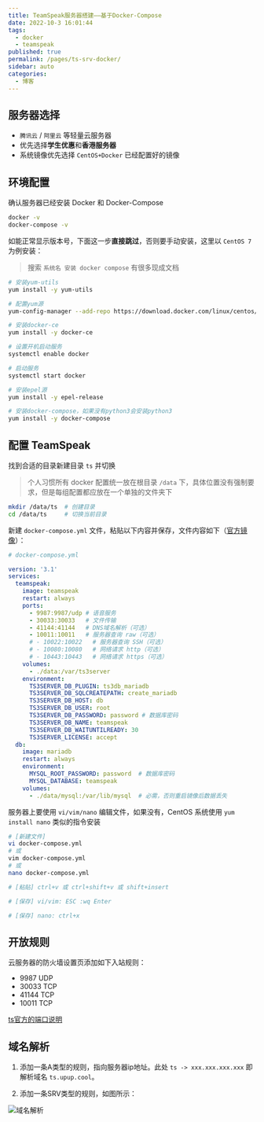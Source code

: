 ```yaml
---
title: TeamSpeak服务器搭建——基于Docker-Compose
date: 2022-10-3 16:01:44
tags: 
  - docker
  - teamspeak
published: true
permalink: /pages/ts-srv-docker/
sidebar: auto
categories: 
  - 博客
---
```


## 服务器选择

- `腾讯云` / `阿里云` 等轻量云服务器
- 优先选择**学生优惠**和**香港服务器**
- 系统镜像优先选择 `CentOS+Docker` 已经配置好的镜像

## 环境配置

确认服务器已经安装 Docker 和 Docker-Compose

```bash
docker -v
docker-compose -v
```

如能正常显示版本号，下面这一步**直接跳过**，否则要手动安装，这里以 `CentOS 7` 为例安装：

> 搜索 `系统名 安装 docker compose` 有很多现成文档

```bash
# 安装yum-utils
yum install -y yum-utils

# 配置yum源
yum-config-manager --add-repo https://download.docker.com/linux/centos/docker-ce.repo

# 安装docker-ce
yum install -y docker-ce

# 设置开机启动服务
systemctl enable docker

# 启动服务
systemctl start docker

# 安装epel源
yum install -y epel-release

# 安装docker-compose，如果没有python3会安装python3
yum install -y docker-compose
```

## 配置 TeamSpeak

找到合适的目录新建目录 `ts` 并切换

> 个人习惯所有 docker 配置统一放在根目录 `/data` 下，具体位置没有强制要求，但是每组配置都应放在一个单独的文件夹下

```bash
mkdir /data/ts  # 创建目录
cd /data/ts     # 切换当前目录
```

新建 `docker-compose.yml` 文件，粘贴以下内容并保存，文件内容如下（[官方镜像](https://hub.docker.com/_/teamspeak)）：

```yml
# docker-compose.yml

version: '3.1'
services:
  teamspeak:
    image: teamspeak
    restart: always
    ports:
      - 9987:9987/udp # 语音服务
      - 30033:30033   # 文件传输
      - 41144:41144   # DNS域名解析（可选）
      - 10011:10011   # 服务器查询 raw（可选）
      # - 10022:10022   # 服务器查询 SSH（可选）
      # - 10080:10080   # 网络请求 http（可选）
      # - 10443:10443   # 网络请求 https（可选）
    volumes:
      - ./data:/var/ts3server
    environment:
      TS3SERVER_DB_PLUGIN: ts3db_mariadb
      TS3SERVER_DB_SQLCREATEPATH: create_mariadb
      TS3SERVER_DB_HOST: db
      TS3SERVER_DB_USER: root
      TS3SERVER_DB_PASSWORD: password # 数据库密码
      TS3SERVER_DB_NAME: teamspeak
      TS3SERVER_DB_WAITUNTILREADY: 30
      TS3SERVER_LICENSE: accept
  db:
    image: mariadb
    restart: always
    environment:
      MYSQL_ROOT_PASSWORD: password  # 数据库密码
      MYSQL_DATABASE: teamspeak
    volumes:
      - ./data/mysql:/var/lib/mysql  # 必需，否则重启镜像后数据丢失
```

服务器上要使用 `vi/vim/nano` 编辑文件，如果没有，CentOS 系统使用 `yum install nano` 类似的指令安装

```bash
# [新建文件]
vi docker-compose.yml
# 或
vim docker-compose.yml
# 或
nano docker-compose.yml

# [粘贴] ctrl+v 或 ctrl+shift+v 或 shift+insert

# [保存] vi/vim: ESC :wq Enter

# [保存] nano: ctrl+x
```

## 开放规则

云服务器的防火墙设置页添加如下入站规则：

- 9987  UDP
- 30033 TCP
- 41144 TCP
- 10011 TCP

[ts官方的端口说明](https://support.teamspeak.com/hc/en-us/articles/360002712257-Which-ports-does-the-TeamSpeak-3-server-use)

## 域名解析

1. 添加一条A类型的规则，指向服务器ip地址。此处 `ts -> xxx.xxx.xxx.xxx` 即解析域名 `ts.upup.cool`。

2. 添加一条SRV类型的规则，如图所示：

![域名解析](https://fastly.jsdelivr.net/gh/Purple-CSGO/img-bed/img/teamspeak-dns-域名解析.png)
